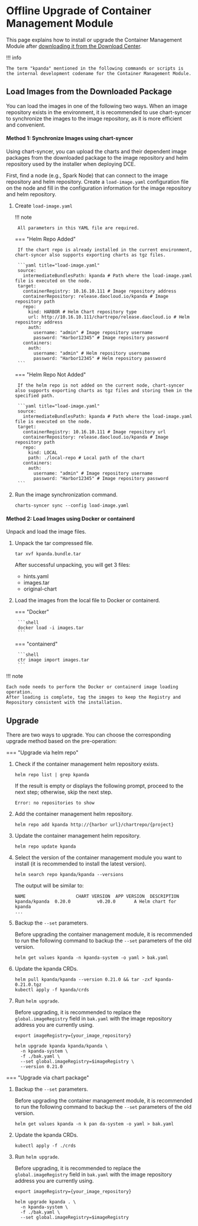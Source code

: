 # Offline Upgrade of Container Management Module

This page explains how to install or upgrade the Container Management Module after [downloading it from the Download Center](../../download/modules/kpanda.md).

!!! info

    The term "kpanda" mentioned in the following commands or scripts is the internal development codename for the Container Management Module.

## Load Images from the Downloaded Package

You can load the images in one of the following two ways. When an image repository exists in the environment, it is recommended to use chart-syncer to synchronize the images to the image repository, as it is more efficient and convenient.

#### Method 1: Synchronize Images using chart-syncer

Using chart-syncer, you can upload the charts and their dependent image packages from the downloaded package to the image repository and helm repository used by the installer when deploying DCE.

First, find a node (e.g., Spark Node) that can connect to the image repository and helm repository. Create a `load-image.yaml` configuration file on the node and fill in the configuration information for the image repository and helm repository.

1. Create `load-image.yaml`

    !!! note

        All parameters in this YAML file are required.

    === "Helm Repo Added"

        If the chart repo is already installed in the current environment, chart-syncer also supports exporting charts as tgz files.

        ```yaml title="load-image.yaml"
        source:
          intermediateBundlesPath: kpanda # Path where the load-image.yaml file is executed on the node.
        target:
          containerRegistry: 10.16.10.111 # Image repository address
          containerRepository: release.daocloud.io/kpanda # Image repository path
          repo:
            kind: HARBOR # Helm Chart repository type
            url: http://10.16.10.111/chartrepo/release.daocloud.io # Helm repository address
            auth:
              username: "admin" # Image repository username
              password: "Harbor12345" # Image repository password
          containers:
            auth:
              username: "admin" # Helm repository username
              password: "Harbor12345" # Helm repository password
        ```

    === "Helm Repo Not Added"

        If the helm repo is not added on the current node, chart-syncer also supports exporting charts as tgz files and storing them in the specified path.

        ```yaml title="load-image.yaml"
        source:
          intermediateBundlesPath: kpanda # Path where the load-image.yaml file is executed on the node.
        target:
          containerRegistry: 10.16.10.111 # Image repository url
          containerRepository: release.daocloud.io/kpanda # Image repository path
          repo:
            kind: LOCAL
            path: ./local-repo # Local path of the chart
          containers:
            auth:
              username: "admin" # Image repository username
              password: "Harbor12345" # Image repository password
        ```

1. Run the image synchronization command.

    ```shell
    charts-syncer sync --config load-image.yaml
    ```

#### Method 2: Load Images using Docker or containerd

Unpack and load the image files.

1. Unpack the tar compressed file.

    ```shell
    tar xvf kpanda.bundle.tar
    ```

    After successful unpacking, you will get 3 files:

    - hints.yaml
    - images.tar
    - original-chart

2. Load the images from the local file to Docker or containerd.

    === "Docker"

        ```shell
        docker load -i images.tar
        ```

    === "containerd"

        ```shell
        ctr image import images.tar
        ```

!!! note

    Each node needs to perform the Docker or containerd image loading operation.
    After loading is complete, tag the images to keep the Registry and Repository consistent with the installation.

## Upgrade

There are two ways to upgrade. You can choose the corresponding upgrade method based on the pre-operation:

=== "Upgrade via helm repo"

1. Check if the container management helm repository exists.

    ```shell
    helm repo list | grep kpanda
    ```

    If the result is empty or displays the following prompt, proceed to the next step; otherwise, skip the next step.

    ```none
    Error: no repositories to show
    ```

2. Add the container management helm repository.

    ```shell
    helm repo add kpanda http://{harbor url}/chartrepo/{project}
    ```

3. Update the container management helm repository.

    ```shell
    helm repo update kpanda
    ```

4. Select the version of the container management module you want to install (it is recommended to install the latest version).

    ```shell
    helm search repo kpanda/kpanda --versions
    ```

    The output will be similar to:

    ```none
    NAME                   CHART VERSION  APP VERSION  DESCRIPTION
    kpanda/kpanda  0.20.0          v0.20.0       A Helm chart for kpanda
    ...
    ```

5. Backup the `--set` parameters.

    Before upgrading the container management module, it is recommended to run the following command to backup the `--set` parameters of the old version.

    ```shell
    helm get values kpanda -n kpanda-system -o yaml > bak.yaml
    ```

6. Update the kpanda CRDs.

    ```shell
    helm pull kpanda/kpanda --version 0.21.0 && tar -zxf kpanda-0.21.0.tgz
    kubectl apply -f kpanda/crds
    ```

7. Run `helm upgrade`.

    Before upgrading, it is recommended to replace the `global.imageRegistry` field in `bak.yaml` with the image repository address you are currently using.

    ```shell
    export imageRegistry={your_image_repository}
    ```

    ```shell
    helm upgrade kpanda kpanda/kpanda \
      -n kpanda-system \
      -f ./bak.yaml \
      --set global.imageRegistry=$imageRegistry \
      --version 0.21.0
    ```

=== "Upgrade via chart package"

1. Backup the `--set` parameters.

    Before upgrading the container management module, it is recommended to run the following command to backup the `--set` parameters of the old version.

    ```shell
    helm get values kpanda -n k pan da-system -o yaml > bak.yaml
    ```

2. Update the kpanda CRDs.

    ```shell
    kubectl apply -f ./crds
    ```

3. Run `helm upgrade`.

    Before upgrading, it is recommended to replace the `global.imageRegistry` field in `bak.yaml` with the image repository address you are currently using.

    ```shell
    export imageRegistry={your_image_repository}
    ```

    ```shell
    helm upgrade kpanda . \
      -n kpanda-system \
      -f ./bak.yaml \
      --set global.imageRegistry=$imageRegistry
    ```
